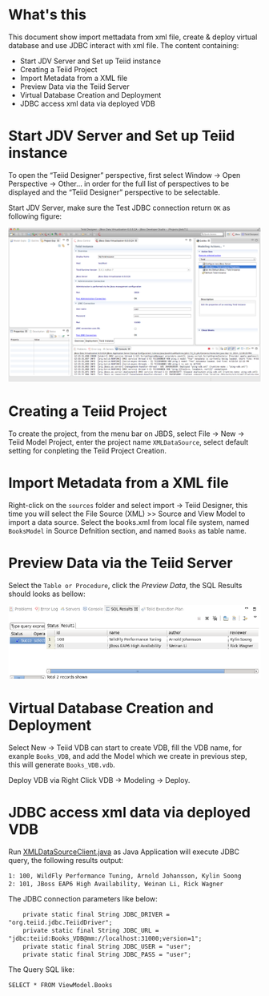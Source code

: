 # What's this

This document show import mettadata from xml file, create & deploy virtual database and use JDBC interact with xml file. The content containing:

* Start JDV Server and Set up Teiid instance
* Creating a Teiid Project
* Import Metadata from a XML file 
* Preview Data via the Teiid Server
* Virtual Database Creation and Deployment
* JDBC access xml data via deployed VDB

# Start JDV Server and Set up Teiid instance

To open the “Teiid Designer” perspective, first select Window → Open Perspective → Other… in order for the full list of perspectives to be displayed and the “Teiid Designer” perspective to be selectable.

Start JDV Server, make sure the Test JDBC connection return `OK` as following figure:

![Teiid Designer Perspective with Server started JDBC connection return OK](img/teiid-designer-server-jdbc.png)

# Creating a Teiid Project

To create the project, from the menu bar on JBDS, select File → New → Teiid Model Project, enter the project name `XMLDataSource`, select default setting for conpleting the Teiid Project Creation.

# Import Metadata from a XML file

Right-click on the `sources` folder and select import -> Teiid Designer, this time you will select the File Source (XML) >> Source and View Model to import a data source. Select the books.xml from local file system, named `BooksModel` in Source Defnition section, and named `Books` as table name.

# Preview Data via the Teiid Server

Select the `Table or Procedure`, click the *Preview Data*, the SQL Results should looks as bellow:

![XML Data Source Preview Data](img/xml-preview-data.png)

# Virtual Database Creation and Deployment

Select New → Teiid VDB can start to create VDB, fill the VDB name, for exanple `Books_VDB`, and add the Model which we create in previous step, this will generate `Books_VDB.vdb`.

Deploy VDB via Right Click VDB -> Modeling -> Deploy.

# JDBC access xml data via deployed VDB

Run [XMLDataSourceClient.java](../jdbc-client/src/main/java/com/jboss/teiid/client/XMLDataSourceClient.java) as Java Application will execute JDBC query, the following results output:

~~~
1: 100, WildFly Performance Tuning, Arnold Johansson, Kylin Soong
2: 101, JBoss EAP6 High Availability, Weinan Li, Rick Wagner
~~~

The JDBC connection parameters like below:

~~~
	private static final String JDBC_DRIVER = "org.teiid.jdbc.TeiidDriver";
	private static final String JDBC_URL = "jdbc:teiid:Books_VDB@mm://localhost:31000;version=1";
	private static final String JDBC_USER = "user";
	private static final String JDBC_PASS = "user";
~~~

The Query SQL like:

~~~
SELECT * FROM ViewModel.Books
~~~


